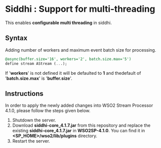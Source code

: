 # Siddhi : Support for multi-threading
This enables **configurable multi threading** in siddhi.

## Syntax

 Adding number of workers and maximum event batch size for processing.

```sql
@async(buffer.size='16', workers='2', batch.size.max='5')
define stream AStream (...);
```
If '**workers**' is not defined it will be defaulted to **1** and thedefault of '**batch.size.max**' is '**buffer.size**'.


## Instructions
In order to apply the newly added changes into WSO2 Stream Processor 4.1.0, please follow the steps given below.
 1. Shutdown  the server.
 2.  Download **siddhi-core_4.1.7.jar** from this repository and replace the existing **siddhi-core_4.1.7.jar** in **WSO2SP-4.1.0**.  You can find it in **<SP_HOME>/wso2/lib/plugins** directory.
 3. Restart the server.


